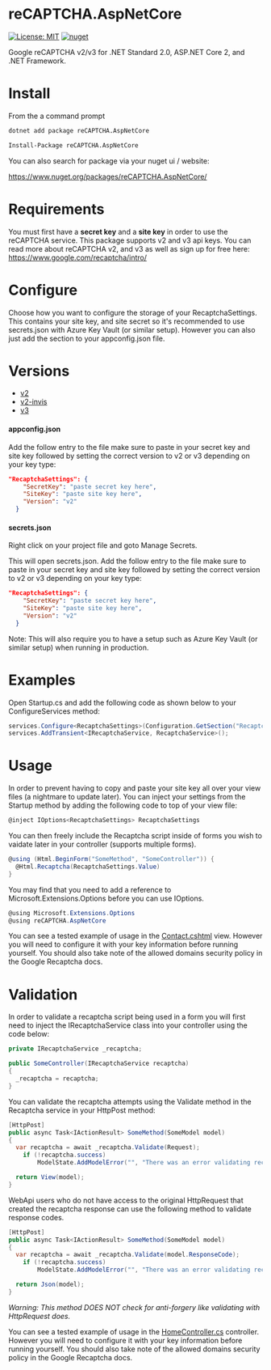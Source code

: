 # reCAPTCHA.AspNetCore
[![License: MIT](https://img.shields.io/badge/License-MIT-yellow.svg)](https://opensource.org/licenses/MIT) [![nuget](https://img.shields.io/nuget/v/reCAPTCHA.AspNetCore.svg)](https://www.nuget.org/packages/reCAPTCHA.AspNetCore/)

Google reCAPTCHA v2/v3 for .NET Standard 2.0, ASP.NET Core 2, and .NET Framework.

# Install

From the a command prompt
```bash
dotnet add package reCAPTCHA.AspNetCore
```

```bash
Install-Package reCAPTCHA.AspNetCore
```

You can also search for package via your nuget ui / website:

https://www.nuget.org/packages/reCAPTCHA.AspNetCore/

# Requirements
You must first have a **secret key** and a **site key** in order to use the reCAPTCHA service. This package supports v2 and v3 api keys. You can read more about reCAPTCHA v2, and v3 as well as sign up for free here: https://www.google.com/recaptcha/intro/

# Configure

Choose how you want to configure the storage of your RecaptchaSettings. This contains your site key, and site secret so it's recommended to use secrets.json with Azure Key Vault (or similar setup). However you can also just add the section to your appconfig.json file.

# Versions

- [v2](https://developers.google.com/recaptcha/docs/display)
- [v2-invis](https://developers.google.com/recaptcha/docs/invisible)
- [v3](https://developers.google.com/recaptcha/docs/v3)

#### appconfig.json

Add the follow entry to the file make sure to paste in your secret key and site key followed by setting the correct version to v2 or v3 depending on your key type:
```json
"RecaptchaSettings": {
    "SecretKey": "paste secret key here",
    "SiteKey": "paste site key here",
    "Version": "v2"
  } 
```

#### secrets.json
Right click on your project file and goto Manage Secrets.

This will open secrets.json. Add the follow entry to the file make sure to paste in your secret key and site key followed by setting the correct version to v2 or v3 depending on your key type:
```json
"RecaptchaSettings": {
    "SecretKey": "paste secret key here",
    "SiteKey": "paste site key here",
    "Version": "v2"
  } 
```

Note: This will also require you to have a setup such as Azure Key Vault (or similar setup) when running in production.

# Examples

Open Startup.cs and add the following code as shown below to your ConfigureServices method:

```csharp
services.Configure<RecaptchaSettings>(Configuration.GetSection("RecaptchaSettings"));
services.AddTransient<IRecaptchaService, RecaptchaService>();
```

# Usage

In order to prevent having to copy and paste your site key all over your view files (a nightmare to update later). You can inject your settings from the Startup method by adding the following code to top of your view file:

```csharp
@inject IOptions<RecaptchaSettings> RecaptchaSettings
```

You can then freely include the Recaptcha script inside of forms you wish to vaidate later in your controller (supports multiple forms).
```csharp
@using (Html.BeginForm("SomeMethod", "SomeController")) {
  @Html.Recaptcha(RecaptchaSettings.Value)
}
```

You may find that you need to add a reference to Microsoft.Extensions.Options before you can use IOptions.

```csharp
@using Microsoft.Extensions.Options
@using reCAPTCHA.AspNetCore
```

You can see a tested example of usage in the [Contact.cshtml](https://github.com/TimothyMeadows/reCAPTCHA.AspNetCore/blob/master/reCAPTCHA.AspNetCore.Example/Views/Home/Contact.cshtml) view. However you will need to configure it with your key information before running yourself. You should also take note of the allowed domains security policy in the Google Recaptcha docs.

# Validation

In order to validate a recaptcha script being used in a form you will first need to inject the IRecaptchaService class into your controller using the code below:

```csharp
private IRecaptchaService _recaptcha;

public SomeController(IRecaptchaService recaptcha)
{
  _recaptcha = recaptcha;
}
```

You can validate the recaptcha attempts using the Validate method in the Recaptcha service in your HttpPost method:

```csharp
[HttpPost]
public async Task<IActionResult> SomeMethod(SomeModel model)
{
  var recaptcha = await _recaptcha.Validate(Request);
    if (!recaptcha.success)
        ModelState.AddModelError("", "There was an error validating recatpcha. Please try again!");

  return View(model);
}
```

WebApi users who do not have access to the original HttpRequest that created the recaptcha response can use the following method to validate response codes.

```csharp
[HttpPost]
public async Task<IActionResult> SomeMethod(SomeModel model)
{
  var recaptcha = await _recaptcha.Validate(model.ResponseCode);
    if (!recaptcha.success)
        ModelState.AddModelError("", "There was an error validating recatpcha. Please try again!");

  return Json(model);
}
```

*Warning: This method DOES NOT check for anti-forgery like validating with HttpRequest does.*

You can see a tested example of usage in the [HomeController.cs](https://github.com/TimothyMeadows/reCAPTCHA.AspNetCore/blob/master/reCAPTCHA.AspNetCore.Example/Controllers/HomeController.cs) controller. However you will need to configure it with your key information before running yourself. You should also take note of the allowed domains security policy in the Google Recaptcha docs.
